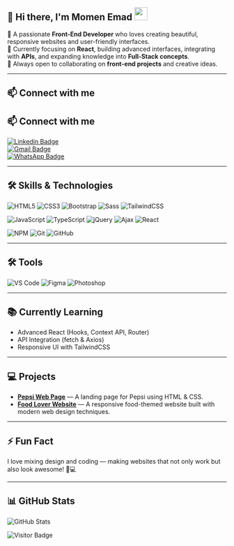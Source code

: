 ## 👋 Hi there, I'm Momen Emad <img src="https://raw.githubusercontent.com/aemmadi/aemmadi/master/wave.gif" width="30">

🎨 A passionate **Front-End Developer** who loves creating beautiful, responsive websites and user-friendly interfaces.  
🌱 Currently focusing on **React**, building advanced interfaces, integrating with **APIs**, and expanding knowledge into **Full-Stack concepts**.  
🤝 Always open to collaborating on **front-end projects** and creative ideas.  

---

## 📫 Connect with me

## 📫 Connect with me

[![Linkedin Badge](https://img.shields.io/badge/-Momen%20Emad-blue?style=flat-square&logo=Linkedin&logoColor=white&link=https://www.linkedin.com/in/momen-emad-3651b2294/)](https://www.linkedin.com/in/momen-emad-3651b2294/)  
[![Gmail Badge](https://img.shields.io/badge/-momene937@gmail.com-c14438?style=flat-square&logo=Gmail&logoColor=white&link=mailto:momene937@gmail.com)](mailto:momene937@gmail.com)  
[![WhatsApp Badge](https://img.shields.io/badge/-WhatsApp-25D366?style=flat-square&logo=whatsapp&logoColor=white&link=https://wsend.co/201022366630)](https://wsend.co/201022366630)

---

## 🛠️ Skills & Technologies

![HTML5](https://img.shields.io/badge/-HTML5-E34F26?style=flat-square&logo=html5&logoColor=white)
![CSS3](https://img.shields.io/badge/-CSS3-1572B6?style=flat-square&logo=css3)
![Bootstrap](https://img.shields.io/badge/-Bootstrap-563D7C?style=flat-square&logo=bootstrap)
![Sass](https://img.shields.io/badge/-Sass-CC6699?style=flat-square&logo=sass&logoColor=white)
![TailwindCSS](https://img.shields.io/badge/-TailwindCSS-38B2AC?style=flat-square&logo=tailwind-css&logoColor=white)

![JavaScript](https://img.shields.io/badge/-JavaScript-black?style=flat-square&logo=javascript)
![TypeScript](https://img.shields.io/badge/-TypeScript-007ACC?style=flat-square&logo=typescript)
![jQuery](https://img.shields.io/badge/-jQuery-0769AD?style=flat-square&logo=jquery)
![Ajax](https://img.shields.io/badge/-Ajax-008080?style=flat-square)
![React](https://img.shields.io/badge/-React-black?style=flat-square&logo=react)

![NPM](https://img.shields.io/badge/-NPM-CB3837?style=flat-square&logo=npm)
![Git](https://img.shields.io/badge/-Git-black?style=flat-square&logo=git)
![GitHub](https://img.shields.io/badge/-GitHub-181717?style=flat-square&logo=github)

---

## 🛠️ Tools

![VS Code](https://img.shields.io/badge/-VS%20Code-007ACC?style=flat-square&logo=visual-studio-code&logoColor=white)
![Figma](https://img.shields.io/badge/-Figma-F24E1E?style=flat-square&logo=figma&logoColor=white)
![Photoshop](https://img.shields.io/badge/-Photoshop-31A8FF?style=flat-square&logo=adobe-photoshop&logoColor=white)

---

## 📚 Currently Learning

- Advanced React (Hooks, Context API, Router)  
- API Integration (fetch & Axios)  
- Responsive UI with TailwindCSS  

---

## 💻 Projects

- **[Pepsi Web Page](https://github.com/Momenemad12/pepsi-landing)** — A landing page for Pepsi using HTML & CSS.  
- **[Food Lover Website](https://github.com/Momenemad12/food-lover)** — A responsive food-themed website built with modern web design techniques.  

---

## ⚡ Fun Fact
I love mixing design and coding — making websites that not only work but also look awesome! 🎨💻

---

## 📊 GitHub Stats

![GitHub Stats](https://github-readme-stats.vercel.app/api?username=Momenemad12&count_private=true&show_icons=true&include_all_commits=true&theme=radical)  

![Visitor Badge](https://visitor-badge.laobi.icu/badge?page_id=Momenemad12.Momenemad12)
